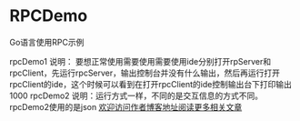 # RPCDemo
Go语言使用RPC示例

rpcDemo1 说明：
要想正常使用需要使用需要使用ide分别打开rpServer和rpcClient，先运行rpcServer，输出控制台并没有什么输出，然后再运行打开rpcClient的ide，这个时候可以看到在打开rpcClient的ide控制输出台下打印输出1000
rpcDemo2 说明：运行方式一样，不同的是交互信息的方式不同。rpcDemo2使用的是json
[欢迎访问作者博客地址阅读更多相关文章](http://www.wuecho.com)



